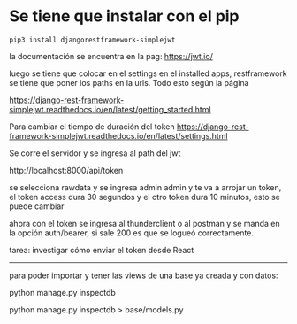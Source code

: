 # Se tiene que instalar con el pip

`pip3 install djangorestframework-simplejwt`

la documentación se encuentra en la pag: https://jwt.io/

luego se tiene que colocar en el settings en el installed apps, restframework
se tiene que poner los paths en la urls. Todo esto según la página

https://django-rest-framework-simplejwt.readthedocs.io/en/latest/getting_started.html

Para cambiar el tiempo de duración del token
https://django-rest-framework-simplejwt.readthedocs.io/en/latest/settings.html

Se corre el servidor y se ingresa al path del jwt

http://localhost:8000/api/token

se selecciona rawdata y se ingresa admin admin y te va a arrojar un token,
el token access dura 30 segundos y el otro token dura 10 minutos, esto se puede cambiar

ahora con el token se ingresa al thunderclient o al postman y se manda en la opción auth/bearer, si sale 200 es que se logueó correctamente.

tarea:
investigar cómo enviar el token desde React

____________________________________________________

para poder importar y tener las views de una base ya creada y con datos:

python manage.py inspectdb

python manage.py inspectdb > base/models.py